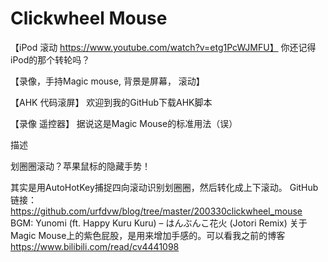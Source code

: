 # Clickwheel Mouse

【iPod 滚动 https://www.youtube.com/watch?v=etg1PcWJMFU】
你还记得iPod的那个转轮吗？

【录像，手持Magic mouse, 背景是屏幕， 滚动】

【AHK 代码滚屏】
欢迎到我的GitHub下载AHK脚本

【录像 遥控器】
据说这是Magic Mouse的标准用法（误）

描述

划圈圈滚动？苹果鼠标的隐藏手势！

其实是用AutoHotKey捕捉四向滚动识别划圈圈，然后转化成上下滚动。
GitHub 链接：https://github.com/urfdvw/blog/tree/master/200330clickwheel_mouse
BGM: Yunomi (ft. Happy Kuru Kuru) – はんぶんこ花火 (Jotori Remix)
关于Magic Mouse上的紫色屁股，是用来增加手感的。可以看我之前的博客
https://www.bilibili.com/read/cv4441098